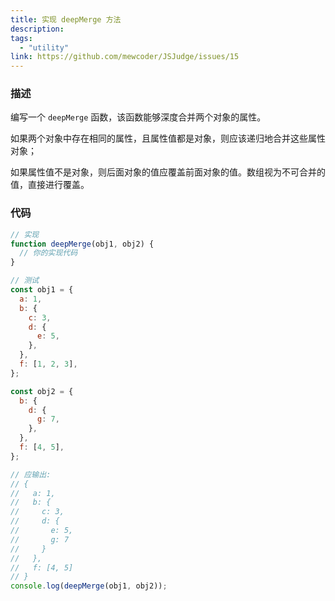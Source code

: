 ```yaml
---
title: 实现 deepMerge 方法
description:
tags:
  - "utility"
link: https://github.com/mewcoder/JSJudge/issues/15 
---
```


### 描述

编写一个 `deepMerge` 函数，该函数能够深度合并两个对象的属性。

如果两个对象中存在相同的属性，且属性值都是对象，则应该递归地合并这些属性对象；

如果属性值不是对象，则后面对象的值应覆盖前面对象的值。数组视为不可合并的值，直接进行覆盖。

### 代码

```js
// 实现
function deepMerge(obj1, obj2) {
  // 你的实现代码
}

// 测试
const obj1 = {
  a: 1,
  b: {
    c: 3,
    d: {
      e: 5,
    },
  },
  f: [1, 2, 3],
};

const obj2 = {
  b: {
    d: {
      g: 7,
    },
  },
  f: [4, 5],
};

// 应输出:
// {
//   a: 1,
//   b: {
//     c: 3,
//     d: {
//       e: 5,
//       g: 7
//     }
//   },
//   f: [4, 5]
// }
console.log(deepMerge(obj1, obj2));
```
